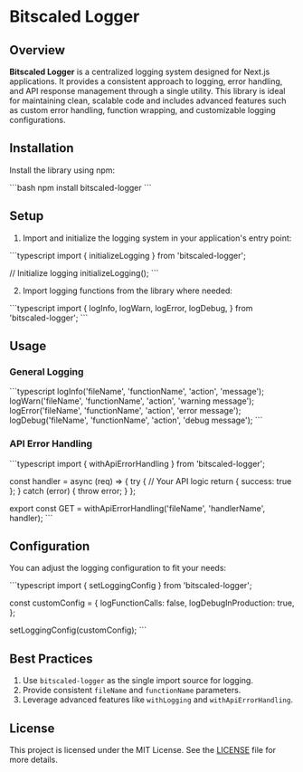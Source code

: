 
# Bitscaled Logger

## Overview

**Bitscaled Logger** is a centralized logging system designed for Next.js applications. It provides a consistent approach to logging, error handling, and API response management through a single utility. This library is ideal for maintaining clean, scalable code and includes advanced features such as custom error handling, function wrapping, and customizable logging configurations.

## Installation

Install the library using npm:

\`\`\`bash
npm install bitscaled-logger
\`\`\`

## Setup

1. Import and initialize the logging system in your application's entry point:

\`\`\`typescript
import { initializeLogging } from 'bitscaled-logger';

// Initialize logging
initializeLogging();
\`\`\`

2. Import logging functions from the library where needed:

\`\`\`typescript
import {
  logInfo,
  logWarn,
  logError,
  logDebug,
} from 'bitscaled-logger';
\`\`\`

## Usage

### General Logging

\`\`\`typescript
logInfo('fileName', 'functionName', 'action', 'message');
logWarn('fileName', 'functionName', 'action', 'warning message');
logError('fileName', 'functionName', 'action', 'error message');
logDebug('fileName', 'functionName', 'action', 'debug message');
\`\`\`

### API Error Handling

\`\`\`typescript
import { withApiErrorHandling } from 'bitscaled-logger';

const handler = async (req) => {
  try {
    // Your API logic
    return { success: true };
  } catch (error) {
    throw error;
  }
};

export const GET = withApiErrorHandling('fileName', 'handlerName', handler);
\`\`\`

## Configuration

You can adjust the logging configuration to fit your needs:

\`\`\`typescript
import { setLoggingConfig } from 'bitscaled-logger';

const customConfig = {
  logFunctionCalls: false,
  logDebugInProduction: true,
};

setLoggingConfig(customConfig);
\`\`\`

## Best Practices

1. Use `bitscaled-logger` as the single import source for logging.
2. Provide consistent `fileName` and `functionName` parameters.
3. Leverage advanced features like `withLogging` and `withApiErrorHandling`.

## License

This project is licensed under the MIT License. See the [LICENSE](LICENSE) file for more details.
